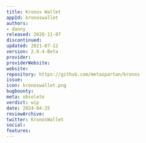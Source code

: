 ```yaml
---
title: Kronos Wallet
appId: kronoswallet
authors:
- danny
released: 2020-11-07
discontinued: 
updated: 2021-07-12
version: 2.0.4-Beta
provider: 
providerWebsite: 
website: 
repository: https://github.com/metaspartan/kronos
issue: 
icon: kronoswallet.png
bugbounty: 
meta: obsolete
verdict: wip
date: 2024-04-25
reviewArchive:
twitter: KronosWallet
social:
features:
---
```

